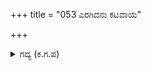 +++
title = "053 ಎರಗಿದನು ಕಟವಾಯ"

+++

<details><summary>ಗದ್ಯ (ಕ.ಗ.ಪ) </summary>

53. ದುಶ್ಶಾಸನನ ಹಲ್ಲುಗಳು ಮುರಿಯುವಂತೆ ಕಟವಾಯಿಗೆ ಹೊಡೆದನು. ಉಗುರನ್ನು ಚುಚ್ಚಿ ಹೃದಯ ಭಾಗವನ್ನು ಬಗಿದು, ಬೊಗಸೆಯಿಂದ ರಕ್ತವನ್ನು ಮೊಗೆ ಮೊಗೆದು ಕುಡಿದನು. ಚಪ್ಪರಿಸುತ್ತಾ, ಮತ್ತೆ ಮತ್ತೆ ರಕ್ತವನ್ನು ಕುಡಿದು ಇದರ ರುಚಿಗೆ ಅಮೃತ, ಕಬ್ಬಿನ ಹಾಲು ಮೊದಲಾದವುಗಳು ಸಮಾನವೇ ಎಂದು ಹೇಳಿಕೊಂಡನು ಭೀಮ.
</details>
